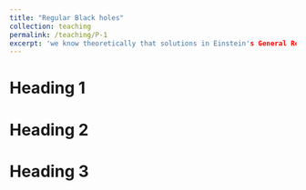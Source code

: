 ```yaml
---
title: "Regular Black holes"
collection: teaching
permalink: /teaching/P-1
excerpt: 'we know theoretically that solutions in Einstein's General Relativity (GR) often include singularities. Spacetime singularities in Einstein's General Relativity are neither outcomes of highly symmetrical solutions nor coordinate artefacts; rather, they signify the constraints of classical GR and are inevitable. Solving this puzzle is crucial to understanding the final outcome of the gravitational collapse of initially stable structures. Regular black holes may resolve this issue.'
---
```




Heading 1
======

Heading 2
======

Heading 3
======
